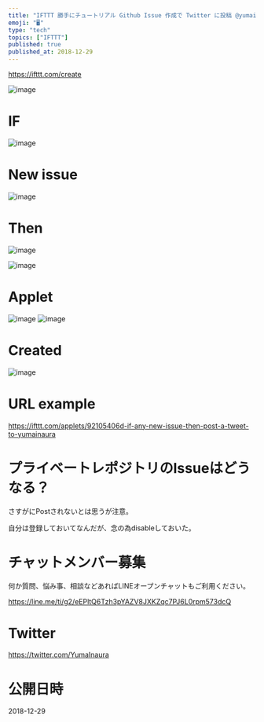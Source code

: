 ```yaml
---
title: "IFTTT 勝手にチュートリアル Github Issue 作成で Twitter に投稿 @yumainaura"
emoji: "🖥"
type: "tech"
topics: ["IFTTT"]
published: true
published_at: 2018-12-29
---
```


https://ifttt.com/create 

![image](https://user-images.githubusercontent.com/13635059/50536266-e6b27b00-0b95-11e9-85bb-0aab41bb83db.png)

# IF

![image](https://user-images.githubusercontent.com/13635059/50536268-ec0fc580-0b95-11e9-9258-f1bed2717543.png)

# New issue

![image](https://user-images.githubusercontent.com/13635059/50536270-f7fb8780-0b95-11e9-812c-31b7e3154fab.png)


# Then 

![image](https://user-images.githubusercontent.com/13635059/50536274-02b61c80-0b96-11e9-81d1-859c7474dc23.png)

![image](https://user-images.githubusercontent.com/13635059/50536277-09449400-0b96-11e9-98b6-28f506f3ff99.png)

# Applet


![image](https://user-images.githubusercontent.com/13635059/50536283-182b4680-0b96-11e9-92bb-cdea5d4e555f.png)
![image](https://user-images.githubusercontent.com/13635059/50536285-211c1800-0b96-11e9-932f-04b0b3e2d2bb.png)


# Created

![image](https://user-images.githubusercontent.com/13635059/50536288-2711f900-0b96-11e9-8a39-12f82ab438ce.png)

# URL example

https://ifttt.com/applets/92105406d-if-any-new-issue-then-post-a-tweet-to-yumainaura

# プライベートレポジトリのIssueはどうなる？

さすがにPostされないとは思うが注意。

自分は登録しておいてなんだが、念の為disableしておいた。








<!-- Update From Qiita API -->

# チャットメンバー募集


何か質問、悩み事、相談などあればLINEオープンチャットもご利用ください。

https://line.me/ti/g2/eEPltQ6Tzh3pYAZV8JXKZqc7PJ6L0rpm573dcQ





# Twitter


https://twitter.com/YumaInaura


<!-- Update From Qiita API -->



# 公開日時

2018-12-29

